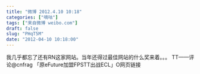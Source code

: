 ```yaml
---
title: "微博 2012.4.10 10:18"
categories: ["嘀咕"]
tags: ["来自微博 weibo.com"]
draft: false
slug: "PHqT5M"
date: "2012-04-10 10:18:00"
---
```


<p>我几乎都忘了还有RN这家网站。当年还得过最佳网站的什么奖来着。。。 TT——评论@cnfrag 「原eFuture加盟FPSTT出战ECL」O网页链接 ​​​​</p>
